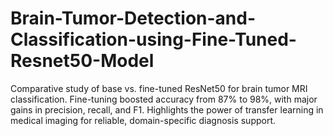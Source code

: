 # Brain-Tumor-Detection-and-Classification-using-Fine-Tuned-Resnet50-Model
Comparative study of base vs. fine-tuned ResNet50 for brain tumor MRI classification. Fine-tuning boosted accuracy from 87% to 98%, with major gains in precision, recall, and F1. Highlights the power of transfer learning in medical imaging for reliable, domain-specific diagnosis support.
